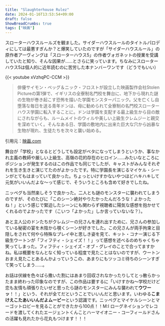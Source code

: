 ```yaml
---
title: "Slaughterhouse Rulez"
date: 2024-01-16T13:53:54+09:00
draft: false
ShowBreadCrumbs: true
tags: ["映画"]
---
```


スローターハウスルールズを観ました。サイダーハウスルールのタイトルパロディにしては最悪すぎんか？と爆笑していたのですが「サイダーハウスルール」の原作者アーヴィングは「スローターハウス5」の作者ヴォガネットの授業を受講していたと知り、そんな因果が……とさらに笑っています。ちなみにスローターハウス5は個人的に近年読むのに苦労した本ナンバーワンです（どうでもいい）

{{< youtube xVzhqPC-CCM >}}

>俳優サイモン・ペッグ＆ニック・フロストが設立した映画製作会社Stolen Pictureの第1弾で、イギリスの全寮制名門校を舞台に、地下から現れた謎の生物が巻き起こす恐怖を描いた学園モンスターパニック。父を亡くし自堕落な毎日を送る青年ドンは、母に勧められて全寮制の名門校スローターハウス学園に転入することに。ドンは学園を支配する最上級生から目の敵にされながらも、ルームメイトのウィルや美しい上級生クレムジーと親交を深めていく。そんなある日、学園の敷地内に出来た巨大な穴から凶暴な生物が現れ、生徒たちを次々と襲い始める。

引用元：[映画.com](https://eiga.com/movie/92894/)

舞台が「学校」となるとどうしても設定がベタになってしまうというか、事なかれ主義の教師や厳しい上級生、高嶺の花的存在のヒロイン……みたいなところにポジションが発生するのはこの作品でも同じでしたが、キャストがみんなそれぞれを生き生きと演じてたのがよかったです。特に学園長を演じるマイケル・シーンがとてもはまっていて良かった。ちょっといけすかないやつほどハキハキして元気がいいんだよな〜って感じで、そういうところも含めて好きでしたね。

ニッペグも当然楽しそうで良かった。二人とも謎のモンスターに襲われてしまうのですが、そのたびに「このシーン絶対やりたかったんだろうな！よかったね！」という感じで緊迫したシーンにも関わらず視聴者に陽気な感想を抱かせてくれるのでよかったです（こいつ「よかった」しか言っていないな？）。

あと主人公のドンたちがクレムジーの兄さんを連れ出すために、兄さんの参加している秘密の宴を木陰から覗くシーンが好きでした。この兄さんが両手拘束と目隠しをされて何やら特殊なプレイ中と思しき姿を見て、キット・コナー演じる下級生ウートンが「フィフティ・シェイズ！！」って感想を述べるのめちゃくちゃ笑ってしまった。フィフティ・シェイズ・オブ・グレイのことで合ってますかね。私は概要をなんとなく知っている程度で見たことはないのですが、ウートンおまえ見たことあるんかよっていうこの、あまりにもツッコミ待ちのシーンすぎて笑ってしまう……。

お話は伏線を色々ばら撒いた割にはあまり回収されなかったりしてとっ散らかったまま終わった印象なのですが、この作品は要するに「いけすかね〜学校だけど恋も友情も頑張りたいぜと思ったら謎のモンスターにみんな襲われて**ウワーッ**！！」という、それが全てだということでいいんだと思います。いわゆる**こまけえこたあいいんだよムービー**という認識です。ニッペグとマイケルシーンとマーゴットロビーを見ることができたから100点！！M:I ローグネイションでレコードを渡してくれたエージェントくんことハーマイオニー・コーフィールドさんの活躍も見れたから花丸もつけます！！！
